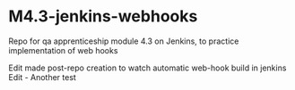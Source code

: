 # M4.3-jenkins-webhooks
Repo for qa apprenticeship module 4.3 on Jenkins, to practice implementation of web hooks


Edit made post-repo creation to watch automatic web-hook build in jenkins
Edit - Another test
